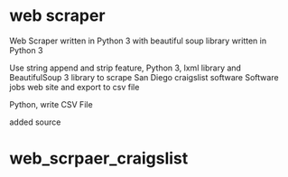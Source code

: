 # web scraper
Web Scraper written in Python 3 with beautiful soup library written in Python 3

Use string append and strip feature, Python 3, lxml library and BeautifulSoup 3 library to scrape San Diego craigslist software Software jobs web site and export to csv file<p>


Python, write CSV File<p>
added source
# web_scrpaer_craigslist
